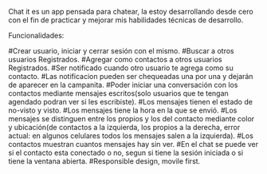 Chat it es un app pensada para chatear, la estoy desarrollando desde cero con el fin de practicar y mejorar mis habilidades técnicas de desarrollo. 

Funcionalidades:

#Crear usuario, iniciar y cerrar sesión con el mismo.
#Buscar a otros usuarios Registrados.
#Agregar como contactos a otros usuarios Registrados.
#Ser notificado cuando otro usuario te agrega como su contacto.
#Las notificacion pueden ser chequeadas una por una y dejarán de aparecer en la campanita.
#Poder iniciar una conversación con los contactos mediante mensajes escritos(solo usuarios que te tengan agendado podran ver si les escribiste).
#Los mensajes tienen el estado de no-visto y visto.
#Los mensajes tiene la hora en la que se envió.
#Los mensajes se distinguen entre los propios y los del contacto mediante color y ubicación(de contactos a la izquierda, los propios a la derecha, error actual: en algunos celulares todos los mensajes salen a la izquierda).
#Los contactos muestran cuantos mensajes hay sin ver.
#En el chat se puede ver si el contacto esta conectado o no, segun si tiene la sesión iniciada o si tiene la ventana abierta.
#Responsible design, movile first.



